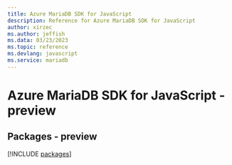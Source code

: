 ```yaml
---
title: Azure MariaDB SDK for JavaScript
description: Reference for Azure MariaDB SDK for JavaScript
author: xirzec
ms.author: jeffish
ms.data: 03/23/2023
ms.topic: reference
ms.devlang: javascript
ms.service: mariadb
---
```

# Azure MariaDB SDK for JavaScript - preview
## Packages - preview
[!INCLUDE [packages](mariadb-index.md)]